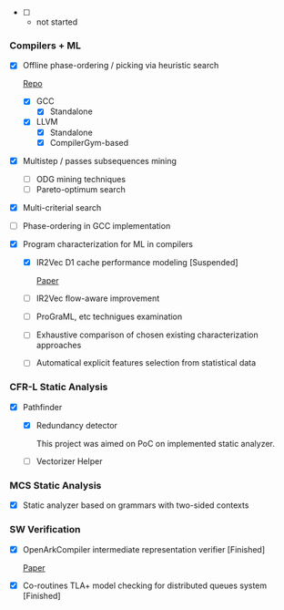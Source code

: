 - [ ] - not started

### Compilers + ML


- [x] Offline phase-ordering / picking via heuristic search

  [Repo](http://crm.ics.org.ru/uploads/crmissues/crm_2023_01/58_zavodskikh.pdf "Repo")
  - [x] GCC
    - [x] Standalone
  - [x] LLVM
    - [x] Standalone
    - [x] CompilerGym-based
    
 - [x] Multistep / passes subsequences mining
    - [ ] ODG mining techniques
    - [ ] Pareto-optimum search
   
 - [x] Multi-criterial search
    
 - [ ] Phase-ordering in GCC implementation
 
 - [x] Program characterization for ML in compilers
   - [x] IR2Vec D1 cache performance modeling [Suspended]
     
     [Paper](http://crm.ics.org.ru/uploads/crmissues/crm_2023_01/58_zavodskikh.pdf "Paper_ICS_2023")
   - [ ] IR2Vec flow-aware improvement
   - [ ] ProGraML, etc technigues examination
   - [ ] Exhaustive comparison of chosen existing characterization approaches
   - [ ] Automatical explicit features selection from statistical data

### CFR-L Static Analysis
 - [x] Pathfinder
    - [x] Redundancy detector
      
      This project was aimed on PoC on implemented static analyzer. 
    - [ ] Vectorizer Helper

### MCS Static Analysis
 - [x] Static analyzer based on grammars with two-sided contexts


### SW Verification
 - [x] OpenArkCompiler intermediate representation verifier [Finished]
    
    [Paper](https://mipt.ru/upload/medialibrary/974/03.pdf "Paper_Verifier_Pass")
    
 - [x] Co-routines TLA+ model checking for distributed queues system [Finished]
